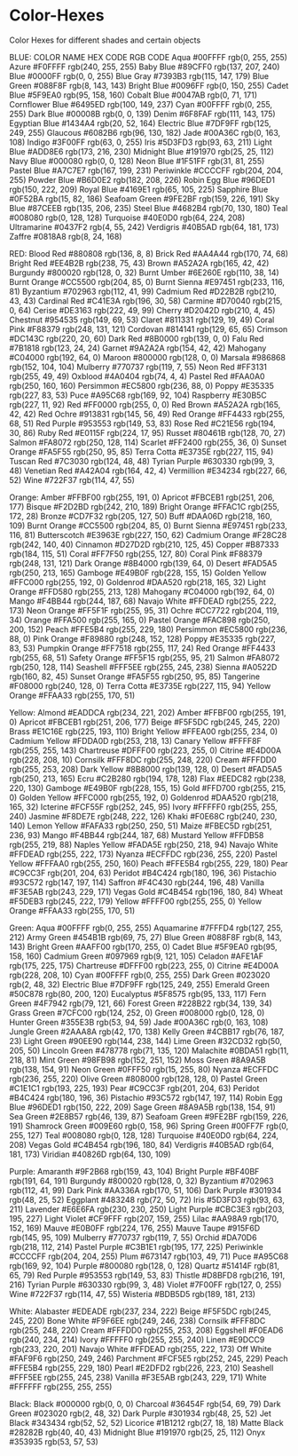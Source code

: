 # Color-Hexes
Color Hexes for different shades and certain objects


BLUE:
COLOR	NAME	HEX CODE	RGB CODE
Aqua	#00FFFF	rgb(0, 255, 255)
Azure	#F0FFFF	rgb(240, 255, 255)
Baby Blue	#89CFF0	rgb(137, 207, 240)
Blue	#0000FF	rgb(0, 0, 255)
Blue Gray	#7393B3	rgb(115, 147, 179)
Blue Green	#088F8F	rgb(8, 143, 143)
Bright Blue	#0096FF	rgb(0, 150, 255)
Cadet Blue	#5F9EA0	rgb(95, 158, 160)
Cobalt Blue	#0047AB	rgb(0, 71, 171)
Cornflower Blue	#6495ED	rgb(100, 149, 237)
Cyan	#00FFFF	rgb(0, 255, 255)
Dark Blue	#00008B	rgb(0, 0, 139)
Denim	#6F8FAF	rgb(111, 143, 175)
Egyptian Blue	#1434A4	rgb(20, 52, 164)
Electric Blue	#7DF9FF	rgb(125, 249, 255)
Glaucous	#6082B6	rgb(96, 130, 182)
Jade	#00A36C	rgb(0, 163, 108)
Indigo	#3F00FF	rgb(63, 0, 255)
Iris	#5D3FD3	rgb(93, 63, 211)
Light Blue	#ADD8E6	rgb(173, 216, 230)
Midnight Blue	#191970	rgb(25, 25, 112)
Navy Blue	#000080	rgb(0, 0, 128)
Neon Blue	#1F51FF	rgb(31, 81, 255)
Pastel Blue	#A7C7E7	rgb(167, 199, 231)
Periwinkle	#CCCCFF	rgb(204, 204, 255)
Powder Blue	#B6D0E2	rgb(182, 208, 226)
Robin Egg Blue	#96DED1	rgb(150, 222, 209)
Royal Blue	#4169E1	rgb(65, 105, 225)
Sapphire Blue	#0F52BA	rgb(15, 82, 186)
Seafoam Green	#9FE2BF	rgb(159, 226, 191)
Sky Blue	#87CEEB	rgb(135, 206, 235)
Steel Blue	#4682B4	rgb(70, 130, 180)
Teal	#008080	rgb(0, 128, 128)
Turquoise	#40E0D0	rgb(64, 224, 208)
Ultramarine	#0437F2	rgb(4, 55, 242)
Verdigris	#40B5AD	rgb(64, 181, 173)
Zaffre	#0818A8	rgb(8, 24, 168)


RED:
Blood Red	#880808	rgb(136, 8, 8)
Brick Red	#AA4A44	rgb(170, 74, 68)
Bright Red	#EE4B2B	rgb(238, 75, 43)
Brown	#A52A2A	rgb(165, 42, 42)
Burgundy	#800020	rgb(128, 0, 32)
Burnt Umber	#6E260E	rgb(110, 38, 14)
Burnt Orange	#CC5500	rgb(204, 85, 0)
Burnt Sienna	#E97451	rgb(233, 116, 81)
Byzantium	#702963	rgb(112, 41, 99)
Cadmium Red	#D22B2B	rgb(210, 43, 43)
Cardinal Red	#C41E3A	rgb(196, 30, 58)
Carmine	#D70040	rgb(215, 0, 64)
Cerise	#DE3163	rgb(222, 49, 99)
Cherry	#D2042D	rgb(210, 4, 45)
Chestnut	#954535	rgb(149, 69, 53)
Claret	#811331	rgb(129, 19, 49)
Coral Pink	#F88379	rgb(248, 131, 121)
Cordovan	#814141	rgb(129, 65, 65)
Crimson	#DC143C	rgb(220, 20, 60)
Dark Red	#8B0000	rgb(139, 0, 0)
Falu Red	#7B1818	rgb(123, 24, 24)
Garnet	#9A2A2A	rgb(154, 42, 42)
Mahogany	#C04000	rgb(192, 64, 0)
Maroon	#800000	rgb(128, 0, 0)
Marsala	#986868	rgb(152, 104, 104)
Mulberry	#770737	rgb(119, 7, 55)
Neon Red	#FF3131	rgb(255, 49, 49)
Oxblood	#4A0404	rgb(74, 4, 4)
Pastel Red	#FAA0A0	rgb(250, 160, 160)
Persimmon	#EC5800	rgb(236, 88, 0)
Poppy	#E35335	rgb(227, 83, 53)
Puce	#A95C68	rgb(169, 92, 104)
Raspberry	#E30B5C	rgb(227, 11, 92)
Red	#FF0000	rgb(255, 0, 0)
Red Brown	#A52A2A	rgb(165, 42, 42)
Red Ochre	#913831	rgb(145, 56, 49)
Red Orange	#FF4433	rgb(255, 68, 51)
Red Purple	#953553	rgb(149, 53, 83)
Rose Red	#C21E56	rgb(194, 30, 86)
Ruby Red	#E0115F	rgb(224, 17, 95)
Russet	#80461B	rgb(128, 70, 27)
Salmon	#FA8072	rgb(250, 128, 114)
Scarlet	#FF2400	rgb(255, 36, 0)
Sunset Orange	#FA5F55	rgb(250, 95, 85)
Terra Cotta	#E3735E	rgb(227, 115, 94)
Tuscan Red	#7C3030	rgb(124, 48, 48)
Tyrian Purple	#630330	rgb(99, 3, 48)
Venetian Red	#A42A04	rgb(164, 42, 4)
Vermillion	#E34234	rgb(227, 66, 52)
Wine	#722F37	rgb(114, 47, 55)


Orange:
Amber	#FFBF00	rgb(255, 191, 0)
Apricot	#FBCEB1	rgb(251, 206, 177)
Bisque	#F2D2BD	rgb(242, 210, 189)
Bright Orange	#FFAC1C	rgb(255, 172, 28)
Bronze	#CD7F32	rgb(205, 127, 50)
Buff	#DAA06D	rgb(218, 160, 109)
Burnt Orange	#CC5500	rgb(204, 85, 0)
Burnt Sienna	#E97451	rgb(233, 116, 81)
Butterscotch	#E3963E	rgb(227, 150, 62)
Cadmium Orange	#F28C28	rgb(242, 140, 40)
Cinnamon	#D27D2D	rgb(210, 125, 45)
Copper	#B87333	rgb(184, 115, 51)
Coral	#FF7F50	rgb(255, 127, 80)
Coral Pink	#F88379	rgb(248, 131, 121)
Dark Orange	#8B4000	rgb(139, 64, 0)
Desert	#FAD5A5	rgb(250, 213, 165)
Gamboge	#E49B0F	rgb(228, 155, 15)
Golden Yellow	#FFC000	rgb(255, 192, 0)
Goldenrod	#DAA520	rgb(218, 165, 32)
Light Orange	#FFD580	rgb(255, 213, 128)
Mahogany	#C04000	rgb(192, 64, 0)
Mango	#F4BB44	rgb(244, 187, 68)
Navajo White	#FFDEAD	rgb(255, 222, 173)
Neon Orange	#FF5F1F	rgb(255, 95, 31)
Ochre	#CC7722	rgb(204, 119, 34)
Orange	#FFA500	rgb(255, 165, 0)
Pastel Orange	#FAC898	rgb(250, 200, 152)
Peach	#FFE5B4	rgb(255, 229, 180)
Persimmon	#EC5800	rgb(236, 88, 0)
Pink Orange	#F89880	rgb(248, 152, 128)
Poppy	#E35335	rgb(227, 83, 53)
Pumpkin Orange	#FF7518	rgb(255, 117, 24)
Red Orange	#FF4433	rgb(255, 68, 51)
Safety Orange	#FF5F15	rgb(255, 95, 21)
Salmon	#FA8072	rgb(250, 128, 114)
Seashell	#FFF5EE	rgb(255, 245, 238)
Sienna	#A0522D	rgb(160, 82, 45)
Sunset Orange	#FA5F55	rgb(250, 95, 85)
Tangerine	#F08000	rgb(240, 128, 0)
Terra Cotta	#E3735E	rgb(227, 115, 94)
Yellow Orange	#FFAA33	rgb(255, 170, 51)

Yellow:
Almond	#EADDCA	rgb(234, 221, 202)
Amber	#FFBF00	rgb(255, 191, 0)
Apricot	#FBCEB1	rgb(251, 206, 177)
Beige	#F5F5DC	rgb(245, 245, 220)
Brass	#E1C16E	rgb(225, 193, 110)
Bright Yellow	#FFEA00	rgb(255, 234, 0)
Cadmium Yellow	#FDDA0D	rgb(253, 218, 13)
Canary Yellow	#FFFF8F	rgb(255, 255, 143)
Chartreuse	#DFFF00	rgb(223, 255, 0)
Citrine	#E4D00A	rgb(228, 208, 10)
Cornsilk	#FFF8DC	rgb(255, 248, 220)
Cream	#FFFDD0	rgb(255, 253, 208)
Dark Yellow	#8B8000	rgb(139, 128, 0)
Desert	#FAD5A5	rgb(250, 213, 165)
Ecru	#C2B280	rgb(194, 178, 128)
Flax	#EEDC82	rgb(238, 220, 130)
Gamboge	#E49B0F	rgb(228, 155, 15)
Gold	#FFD700	rgb(255, 215, 0)
Golden Yellow	#FFC000	rgb(255, 192, 0)
Goldenrod	#DAA520	rgb(218, 165, 32)
Icterine	#FCF55F	rgb(252, 245, 95)
Ivory	#FFFFF0	rgb(255, 255, 240)
Jasmine	#F8DE7E	rgb(248, 222, 126)
Khaki	#F0E68C	rgb(240, 230, 140)
Lemon Yellow	#FAFA33	rgb(250, 250, 51)
Maize	#FBEC5D	rgb(251, 236, 93)
Mango	#F4BB44	rgb(244, 187, 68)
Mustard Yellow	#FFDB58	rgb(255, 219, 88)
Naples Yellow	#FADA5E	rgb(250, 218, 94)
Navajo White	#FFDEAD	rgb(255, 222, 173)
Nyanza	#ECFFDC	rgb(236, 255, 220)
Pastel Yellow	#FFFAA0	rgb(255, 250, 160)
Peach	#FFE5B4	rgb(255, 229, 180)
Pear	#C9CC3F	rgb(201, 204, 63)
Peridot	#B4C424	rgb(180, 196, 36)
Pistachio	#93C572	rgb(147, 197, 114)
Saffron	#F4C430	rgb(244, 196, 48)
Vanilla	#F3E5AB	rgb(243, 229, 171)
Vegas Gold	#C4B454	rgb(196, 180, 84)
Wheat	#F5DEB3	rgb(245, 222, 179)
Yellow	#FFFF00	rgb(255, 255, 0)
Yellow Orange	#FFAA33	rgb(255, 170, 51)


Green:
Aqua	#00FFFF	rgb(0, 255, 255)
Aquamarine	#7FFFD4	rgb(127, 255, 212)
Army Green	#454B1B	rgb(69, 75, 27)
Blue Green	#088F8F	rgb(8, 143, 143)
Bright Green	#AAFF00	rgb(170, 255, 0)
Cadet Blue	#5F9EA0	rgb(95, 158, 160)
Cadmium Green	#097969	rgb(9, 121, 105)
Celadon	#AFE1AF	rgb(175, 225, 175)
Chartreuse	#DFFF00	rgb(223, 255, 0)
Citrine	#E4D00A	rgb(228, 208, 10)
Cyan	#00FFFF	rgb(0, 255, 255)
Dark Green	#023020	rgb(2, 48, 32)
Electric Blue	#7DF9FF	rgb(125, 249, 255)
Emerald Green	#50C878	rgb(80, 200, 120)
Eucalyptus	#5F8575	rgb(95, 133, 117)
Fern Green	#4F7942	rgb(79, 121, 66)
Forest Green	#228B22	rgb(34, 139, 34)
Grass Green	#7CFC00	rgb(124, 252, 0)
Green	#008000	rgb(0, 128, 0)
Hunter Green	#355E3B	rgb(53, 94, 59)
Jade	#00A36C	rgb(0, 163, 108)
Jungle Green	#2AAA8A	rgb(42, 170, 138)
Kelly Green	#4CBB17	rgb(76, 187, 23)
Light Green	#90EE90	rgb(144, 238, 144)
Lime Green	#32CD32	rgb(50, 205, 50)
Lincoln Green	#478778	rgb(71, 135, 120)
Malachite	#0BDA51	rgb(11, 218, 81)
Mint Green	#98FB98	rgb(152, 251, 152)
Moss Green	#8A9A5B	rgb(138, 154, 91)
Neon Green	#0FFF50	rgb(15, 255, 80)
Nyanza	#ECFFDC	rgb(236, 255, 220)
Olive Green	#808000	rgb(128, 128, 0)
Pastel Green	#C1E1C1	rgb(193, 225, 193)
Pear	#C9CC3F	rgb(201, 204, 63)
Peridot	#B4C424	rgb(180, 196, 36)
Pistachio	#93C572	rgb(147, 197, 114)
Robin Egg Blue	#96DED1	rgb(150, 222, 209)
Sage Green	#8A9A5B	rgb(138, 154, 91)
Sea Green	#2E8B57	rgb(46, 139, 87)
Seafoam Green	#9FE2BF	rgb(159, 226, 191)
Shamrock Green	#009E60	rgb(0, 158, 96)
Spring Green	#00FF7F	rgb(0, 255, 127)
Teal	#008080	rgb(0, 128, 128)
Turquoise	#40E0D0	rgb(64, 224, 208)
Vegas Gold	#C4B454	rgb(196, 180, 84)
Verdigris	#40B5AD	rgb(64, 181, 173)
Viridian	#40826D	rgb(64, 130, 109)

Purple:
Amaranth	#9F2B68	rgb(159, 43, 104)
Bright Purple	#BF40BF	rgb(191, 64, 191)
Burgundy	#800020	rgb(128, 0, 32)
Byzantium	#702963	rgb(112, 41, 99)
Dark Pink	#AA336A	rgb(170, 51, 106)
Dark Purple	#301934	rgb(48, 25, 52)
Eggplant	#483248	rgb(72, 50, 72)
Iris	#5D3FD3	rgb(93, 63, 211)
Lavender	#E6E6FA	rgb(230, 230, 250)
Light Purple	#CBC3E3	rgb(203, 195, 227)
Light Violet	#CF9FFF	rgb(207, 159, 255)
Lilac	#AA98A9	rgb(170, 152, 169)
Mauve	#E0B0FF	rgb(224, 176, 255)
Mauve Taupe	#915F6D	rgb(145, 95, 109)
Mulberry	#770737	rgb(119, 7, 55)
Orchid	#DA70D6	rgb(218, 112, 214)
Pastel Purple	#C3B1E1	rgb(195, 177, 225)
Periwinkle	#CCCCFF	rgb(204, 204, 255)
Plum	#673147	rgb(103, 49, 71)
Puce	#A95C68	rgb(169, 92, 104)
Purple	#800080	rgb(128, 0, 128)
Quartz	#51414F	rgb(81, 65, 79)
Red Purple	#953553	rgb(149, 53, 83)
Thistle	#D8BFD8	rgb(216, 191, 216)
Tyrian Purple	#630330	rgb(99, 3, 48)
Violet	#7F00FF	rgb(127, 0, 255)
Wine	#722F37	rgb(114, 47, 55)
Wisteria	#BDB5D5	rgb(189, 181, 213)


White:
Alabaster	#EDEADE	rgb(237, 234, 222)
Beige	#F5F5DC	rgb(245, 245, 220)
Bone White	#F9F6EE	rgb(249, 246, 238)
Cornsilk	#FFF8DC	rgb(255, 248, 220)
Cream	#FFFDD0	rgb(255, 253, 208)
Eggshell	#F0EAD6	rgb(240, 234, 214)
Ivory	#FFFFF0	rgb(255, 255, 240)
Linen	#E9DCC9	rgb(233, 220, 201)
Navajo White	#FFDEAD	rgb(255, 222, 173)
Off White	#FAF9F6	rgb(250, 249, 246)
Parchment	#FCF5E5	rgb(252, 245, 229)
Peach	#FFE5B4	rgb(255, 229, 180)
Pearl	#E2DFD2	rgb(226, 223, 210)
Seashell	#FFF5EE	rgb(255, 245, 238)
Vanilla	#F3E5AB	rgb(243, 229, 171)
White	#FFFFFF	rgb(255, 255, 255)


Black:
Black	#000000	rgb(0, 0, 0)
Charcoal	#36454F	rgb(54, 69, 79)
Dark Green	#023020	rgb(2, 48, 32)
Dark Purple	#301934	rgb(48, 25, 52)
Jet Black	#343434	rgb(52, 52, 52)
Licorice	#1B1212	rgb(27, 18, 18)
Matte Black	#28282B	rgb(40, 40, 43)
Midnight Blue	#191970	rgb(25, 25, 112)
Onyx	#353935	rgb(53, 57, 53)
